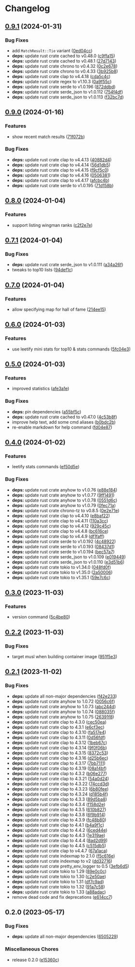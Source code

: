# Changelog

## [0.9.1](https://github.com/FruitieX/add-bot-rs/compare/v0.9.0...v0.9.1) (2024-01-31)


### Bug Fixes

* add `MatchResult::Tie` variant ([0ed04cc](https://github.com/FruitieX/add-bot-rs/commit/0ed04cc0b81968b6b11c5abcfebe1a3d45aaa060))
* **deps:** update rust crate cached to v0.48.0 ([c9ffa15](https://github.com/FruitieX/add-bot-rs/commit/c9ffa1510493d254e3dc3aa65519b97c4e264b89))
* **deps:** update rust crate cached to v0.48.1 ([27d7143](https://github.com/FruitieX/add-bot-rs/commit/27d71438c26b2fa6c670bad5e87e1193a62321df))
* **deps:** update rust crate chrono to v0.4.32 ([0c2e678](https://github.com/FruitieX/add-bot-rs/commit/0c2e678425dd0ec2bcd9ca19f30c5ee3a7350fd9))
* **deps:** update rust crate chrono to v0.4.33 ([3b925b8](https://github.com/FruitieX/add-bot-rs/commit/3b925b830965f0c4f70937b2cf57b0b5b4156080))
* **deps:** update rust crate clap to v4.4.18 ([cda5c4c](https://github.com/FruitieX/add-bot-rs/commit/cda5c4c136e2f1c6502fde39aca8319444ef7a9c))
* **deps:** update rust crate regex to v1.10.3 ([0a9f55c](https://github.com/FruitieX/add-bot-rs/commit/0a9f55c789f0e299b442f8c7e61a0f65c31b14f1))
* **deps:** update rust crate serde to v1.0.196 ([872ddbd](https://github.com/FruitieX/add-bot-rs/commit/872ddbdb048c0d54100e9f5de8edb96504043a6e))
* **deps:** update rust crate serde_json to v1.0.112 ([754f4df](https://github.com/FruitieX/add-bot-rs/commit/754f4df6db2d4788f748660d7dfcfbf4af9fd414))
* **deps:** update rust crate serde_json to v1.0.113 ([f32bc7d](https://github.com/FruitieX/add-bot-rs/commit/f32bc7deb83e4860edb70ed351ccb1eaf3fafd22))

## [0.9.0](https://github.com/FruitieX/add-bot-rs/compare/v0.8.0...v0.9.0) (2024-01-16)


### Features

* show recent match results ([71f072b](https://github.com/FruitieX/add-bot-rs/commit/71f072b95e1c56718dadf13fb34125b74debf5ba))


### Bug Fixes

* **deps:** update rust crate clap to v4.4.13 ([40882d4](https://github.com/FruitieX/add-bot-rs/commit/40882d4c383ac23a7eb73edced7334f7592c1401))
* **deps:** update rust crate clap to v4.4.14 ([56d1db5](https://github.com/FruitieX/add-bot-rs/commit/56d1db5532108c1a951a496236c615a390aba3b1))
* **deps:** update rust crate clap to v4.4.15 ([f9cf5c0](https://github.com/FruitieX/add-bot-rs/commit/f9cf5c0db636060ae12fdb56734758bac436ddda))
* **deps:** update rust crate clap to v4.4.16 ([0506381](https://github.com/FruitieX/add-bot-rs/commit/0506381fea6ba1e1bda6374d6a047daf139e6332))
* **deps:** update rust crate clap to v4.4.17 ([afcbc4b](https://github.com/FruitieX/add-bot-rs/commit/afcbc4b12299b799c0acb4816be47aab878fa293))
* **deps:** update rust crate serde to v1.0.195 ([71d158b](https://github.com/FruitieX/add-bot-rs/commit/71d158b8559d640b3751b21026be181ee91e368c))

## [0.8.0](https://github.com/FruitieX/add-bot-rs/compare/v0.7.1...v0.8.0) (2024-01-04)


### Features

* support listing wingman ranks ([c2f2e7e](https://github.com/FruitieX/add-bot-rs/commit/c2f2e7edfdb0e64766c899e9e0cbb70a94dd0755))

## [0.7.1](https://github.com/FruitieX/add-bot-rs/compare/v0.7.0...v0.7.1) (2024-01-04)


### Bug Fixes

* **deps:** update rust crate serde_json to v1.0.111 ([a34a26f](https://github.com/FruitieX/add-bot-rs/commit/a34a26f3e7379d1542ca021071f6921dc5ad9c13))
* tweaks to top10 lists ([94def1c](https://github.com/FruitieX/add-bot-rs/commit/94def1c70d7488e57cdda817c0b810f519f596f9))

## [0.7.0](https://github.com/FruitieX/add-bot-rs/compare/v0.6.0...v0.7.0) (2024-01-04)


### Features

* allow specifying map for hall of fame ([214ee15](https://github.com/FruitieX/add-bot-rs/commit/214ee15defcbeff0035f89426c1f61d18b85af6a))

## [0.6.0](https://github.com/FruitieX/add-bot-rs/compare/v0.5.0...v0.6.0) (2024-01-03)


### Features

* use leetify mini stats for top10 & stats commands ([5fc04e3](https://github.com/FruitieX/add-bot-rs/commit/5fc04e3ae0160da6362a0e9f53f4540ab19390ad))

## [0.5.0](https://github.com/FruitieX/add-bot-rs/compare/v0.4.0...v0.5.0) (2024-01-03)


### Features

* improved statistics ([afe3a1e](https://github.com/FruitieX/add-bot-rs/commit/afe3a1ea8e257b04c75b57b758a40f9f5fe58ca6))


### Bug Fixes

* **deps:** pin dependencies ([a55bf5c](https://github.com/FruitieX/add-bot-rs/commit/a55bf5ca79ecbd77c3660ebd7b8275f38d613cef))
* **deps:** update rust crate cached to v0.47.0 ([4c53b8f](https://github.com/FruitieX/add-bot-rs/commit/4c53b8fce3767dfd5675a02d29d88a09c71bf896))
* improve help text, add some cmd aliases ([b0bdc2b](https://github.com/FruitieX/add-bot-rs/commit/b0bdc2b3821a9d8dcb1123f3e727560c74915308))
* re-enable markdown for help command ([fd04e87](https://github.com/FruitieX/add-bot-rs/commit/fd04e87a2bb8922ef7df25172e710530dfbb40d7))

## [0.4.0](https://github.com/FruitieX/add-bot-rs/compare/v0.3.0...v0.4.0) (2024-01-02)


### Features

* leetify stats commands ([ef50d5e](https://github.com/FruitieX/add-bot-rs/commit/ef50d5eb857b45e9b87fd06e93ed5b618b653dd1))


### Bug Fixes

* **deps:** update rust crate anyhow to v1.0.76 ([e88e184](https://github.com/FruitieX/add-bot-rs/commit/e88e1841ae5ed0ae47705bd203459f913e70a6e7))
* **deps:** update rust crate anyhow to v1.0.77 ([9ff1491](https://github.com/FruitieX/add-bot-rs/commit/9ff14918023f753a5d1570d838e61bba0650b367))
* **deps:** update rust crate anyhow to v1.0.78 ([0551d6c](https://github.com/FruitieX/add-bot-rs/commit/0551d6c726f270c5b2d18a492b787e724808cb36))
* **deps:** update rust crate anyhow to v1.0.79 ([0fec71a](https://github.com/FruitieX/add-bot-rs/commit/0fec71acb0889f4b516388c0be06085b047b060d))
* **deps:** update rust crate chrono-tz to v0.8.5 ([0e2e71e](https://github.com/FruitieX/add-bot-rs/commit/0e2e71eed885a8ec46dd729a81aa7d20f98351a3))
* **deps:** update rust crate clap to v4.4.10 ([e8baf22](https://github.com/FruitieX/add-bot-rs/commit/e8baf22d929f1b43527f0d2bbd01c2f9eb001ac7))
* **deps:** update rust crate clap to v4.4.11 ([110a3cc](https://github.com/FruitieX/add-bot-rs/commit/110a3ccc9769281500f852d724afcc8859ddfcf3))
* **deps:** update rust crate clap to v4.4.12 ([929c45c](https://github.com/FruitieX/add-bot-rs/commit/929c45cf5666630f827115981618533c96f05240))
* **deps:** update rust crate clap to v4.4.8 ([bc616ce](https://github.com/FruitieX/add-bot-rs/commit/bc616cef15ad73e7c84ebb8017df6991ec4752e5))
* **deps:** update rust crate clap to v4.4.9 ([df1faff](https://github.com/FruitieX/add-bot-rs/commit/df1faffc83d840413008c8fcf2e54b513870f724))
* **deps:** update rust crate serde to v1.0.192 ([4c48922](https://github.com/FruitieX/add-bot-rs/commit/4c48922ba117e413760c517cf50f6cd9f58333f3))
* **deps:** update rust crate serde to v1.0.193 ([08437d1](https://github.com/FruitieX/add-bot-rs/commit/08437d1bf77b8ed4e7d93a8d85d95eb72d410e9c))
* **deps:** update rust crate serde to v1.0.194 ([bec57a7](https://github.com/FruitieX/add-bot-rs/commit/bec57a7563901e0d5d8d423d02a5951dde57b14b))
* **deps:** update rust crate serde_json to v1.0.109 ([e019449](https://github.com/FruitieX/add-bot-rs/commit/e0194494e525a98fe3b77720e56a945ffa6917be))
* **deps:** update rust crate serde_json to v1.0.110 ([e3d51b6](https://github.com/FruitieX/add-bot-rs/commit/e3d51b6c128cdf6bf928a2eba824681e8dc9d5fe))
* **deps:** update rust crate tokio to v1.34.0 ([048fd0f](https://github.com/FruitieX/add-bot-rs/commit/048fd0f7739e1842f64b3259516ef18fbe9669e3))
* **deps:** update rust crate tokio to v1.35.0 ([2a50006](https://github.com/FruitieX/add-bot-rs/commit/2a500061695496f0031da9c5ec781d109d3a0041))
* **deps:** update rust crate tokio to v1.35.1 ([59e7c6c](https://github.com/FruitieX/add-bot-rs/commit/59e7c6c0a1a62e8eeeca269fa117048302f402f5))

## [0.3.0](https://github.com/FruitieX/add-bot-rs/compare/v0.2.2...v0.3.0) (2023-11-03)


### Features

* version command ([5c4be80](https://github.com/FruitieX/add-bot-rs/commit/5c4be80454bf9cd89ce8ccaa5929e389566455a4))

## [0.2.2](https://github.com/FruitieX/add-bot-rs/compare/v0.2.1...v0.2.2) (2023-11-03)


### Bug Fixes

* target musl when building container image ([951f5e3](https://github.com/FruitieX/add-bot-rs/commit/951f5e398ab3551768e42dc08926bd139ded41ec))

## [0.2.1](https://github.com/FruitieX/add-bot-rs/compare/v0.2.0...v0.2.1) (2023-11-02)


### Bug Fixes

* **deps:** update all non-major dependencies ([f42e233](https://github.com/FruitieX/add-bot-rs/commit/f42e2336f386ea25047a677c5530f0c8ac38bb65))
* **deps:** update rust crate anyhow to 1.0.72 ([0056c6f](https://github.com/FruitieX/add-bot-rs/commit/0056c6fbc8617c29c6dc91b5e87ae8525da5fff5))
* **deps:** update rust crate anyhow to 1.0.73 ([abc244d](https://github.com/FruitieX/add-bot-rs/commit/abc244d5421003d49a6cb97785fad6256c109cad))
* **deps:** update rust crate anyhow to 1.0.74 ([088035f](https://github.com/FruitieX/add-bot-rs/commit/088035feb1c6af7bbb465fe25b2417d133fc7e59))
* **deps:** update rust crate anyhow to 1.0.75 ([26391f8](https://github.com/FruitieX/add-bot-rs/commit/26391f88c69c86af59cc4fd08ebb552a72a7c2d8))
* **deps:** update rust crate clap to 4.3.0 ([cec50ea](https://github.com/FruitieX/add-bot-rs/commit/cec50eaa68a6c53fe340471c679c1be01dd79af6))
* **deps:** update rust crate clap to 4.3.1 ([e6cf3ec](https://github.com/FruitieX/add-bot-rs/commit/e6cf3ec559b66f61049c1377c971626608e5cf57))
* **deps:** update rust crate clap to 4.3.10 ([fa517e4](https://github.com/FruitieX/add-bot-rs/commit/fa517e4da07c9462b79533bcfef8e54e28841450))
* **deps:** update rust crate clap to 4.3.11 ([0d56fdf](https://github.com/FruitieX/add-bot-rs/commit/0d56fdf70229321d7564f1a223265e74ac3fece0))
* **deps:** update rust crate clap to 4.3.12 ([1beb67c](https://github.com/FruitieX/add-bot-rs/commit/1beb67c694d732e201f06ea6557f65c3eecbd603))
* **deps:** update rust crate clap to 4.3.14 ([9f0f06b](https://github.com/FruitieX/add-bot-rs/commit/9f0f06b4135c4e28d04cc13b2e069125e4b374c2))
* **deps:** update rust crate clap to 4.3.15 ([8372c53](https://github.com/FruitieX/add-bot-rs/commit/8372c535b9479d653eafb19eccb3362e4493e0dd))
* **deps:** update rust crate clap to 4.3.16 ([d25b6ec](https://github.com/FruitieX/add-bot-rs/commit/d25b6ecea4489c294bd378c410d1d4c7b3a4f2fa))
* **deps:** update rust crate clap to 4.3.17 ([7bb7111](https://github.com/FruitieX/add-bot-rs/commit/7bb711122f6450ce500084e0573d9f7dd3a6018f))
* **deps:** update rust crate clap to 4.3.19 ([08a14bf](https://github.com/FruitieX/add-bot-rs/commit/08a14bf9926a91e0ffbbb0a74983b9832eade13c))
* **deps:** update rust crate clap to 4.3.2 ([b06e277](https://github.com/FruitieX/add-bot-rs/commit/b06e2770586e1af850c2349429bab6e33f9c9dc0))
* **deps:** update rust crate clap to 4.3.21 ([54a0d24](https://github.com/FruitieX/add-bot-rs/commit/54a0d244c2ee800f0a49675e2b533a2d09a2db4a))
* **deps:** update rust crate clap to 4.3.22 ([74ccd3d](https://github.com/FruitieX/add-bot-rs/commit/74ccd3d145e8b82dafb0012315af453b4972a5c2))
* **deps:** update rust crate clap to 4.3.23 ([6b80fee](https://github.com/FruitieX/add-bot-rs/commit/6b80fee4896182181168619316a2cf942d660809))
* **deps:** update rust crate clap to 4.3.24 ([d185b4f](https://github.com/FruitieX/add-bot-rs/commit/d185b4f2596b881e003a84bfa2b3f20c840bc7cb))
* **deps:** update rust crate clap to 4.3.3 ([89d5ba8](https://github.com/FruitieX/add-bot-rs/commit/89d5ba8b509b2abee1c678693a42e1f3d4c7d425))
* **deps:** update rust crate clap to 4.3.4 ([f158d2e](https://github.com/FruitieX/add-bot-rs/commit/f158d2e3d851ba71e2a767a1b0802f6e5af83fca))
* **deps:** update rust crate clap to 4.3.5 ([610b827](https://github.com/FruitieX/add-bot-rs/commit/610b827e8c0478e26c6a6a4e2f20fe3f9197b690))
* **deps:** update rust crate clap to 4.3.8 ([6f9b914](https://github.com/FruitieX/add-bot-rs/commit/6f9b914ac646efccc871bd71c4f2e81f4f6a8548))
* **deps:** update rust crate clap to 4.3.9 ([fc48b80](https://github.com/FruitieX/add-bot-rs/commit/fc48b80b281d26163d093a0ca2c5668dec61f048))
* **deps:** update rust crate clap to 4.4.1 ([b4a9f1c](https://github.com/FruitieX/add-bot-rs/commit/b4a9f1c1faabaf47834bb0463c61062c166426df))
* **deps:** update rust crate clap to 4.4.2 ([6ced44e](https://github.com/FruitieX/add-bot-rs/commit/6ced44ee0f0d7d2cad1f3aa29c27148bee1e5b11))
* **deps:** update rust crate clap to 4.4.3 ([1e319ae](https://github.com/FruitieX/add-bot-rs/commit/1e319aebfc462302f21139732dd6a4c19c11ef77))
* **deps:** update rust crate clap to 4.4.4 ([8ad2d99](https://github.com/FruitieX/add-bot-rs/commit/8ad2d99f63b3bc0f6f1f56c60648b55fcaf910db))
* **deps:** update rust crate clap to 4.4.5 ([c515db5](https://github.com/FruitieX/add-bot-rs/commit/c515db586def21813057cbf7212386874bf226b2))
* **deps:** update rust crate clap to v4.4.7 ([67a1aca](https://github.com/FruitieX/add-bot-rs/commit/67a1aca8cc573baa217d08b8b5c9ebfc431e3f7c))
* **deps:** update rust crate indexmap to 2.1.0 ([f5c616e](https://github.com/FruitieX/add-bot-rs/commit/f5c616ea2b166afef5beeedaf7893df9a2cd78c4))
* **deps:** update rust crate indexmap to v2 ([dd32716](https://github.com/FruitieX/add-bot-rs/commit/dd327165b4313bd0ea8b2ef53a51ebf1526d7a7d))
* **deps:** update rust crate pretty_env_logger to 0.5 ([3efb6d5](https://github.com/FruitieX/add-bot-rs/commit/3efb6d537f8b1a862e7ab7aba779f3c698f537e9))
* **deps:** update rust crate tokio to 1.29 ([89e0c0c](https://github.com/FruitieX/add-bot-rs/commit/89e0c0c8a6f41d7a34dc766f764b8fe4323c9341))
* **deps:** update rust crate tokio to 1.30 ([c2e50ae](https://github.com/FruitieX/add-bot-rs/commit/c2e50aefe1de5d471a924220524cd87c5affc54d))
* **deps:** update rust crate tokio to 1.31 ([df7c9ad](https://github.com/FruitieX/add-bot-rs/commit/df7c9adc99180e6d13a238ad292a5990f4b1c0d6))
* **deps:** update rust crate tokio to 1.32 ([91a7c58](https://github.com/FruitieX/add-bot-rs/commit/91a7c584ef3c23cf36bf9f6cb2c5d266c9c1d428))
* **deps:** update rust crate tokio to 1.33 ([a88adac](https://github.com/FruitieX/add-bot-rs/commit/a88adac8fae98e0d991c80b8f4cab8a6bafb525e))
* remove dead code and fix deprecations ([e614cc7](https://github.com/FruitieX/add-bot-rs/commit/e614cc7e3a7d891b2d1c4b3a8105c65b542fb168))

## 0.2.0 (2023-05-17)


### Bug Fixes

* **deps:** update all non-major dependencies ([6505229](https://github.com/FruitieX/add-bot-rs/commit/6505229309e656e8e1e186e31a129a988525ed93))


### Miscellaneous Chores

* release 0.2.0 ([e15360c](https://github.com/FruitieX/add-bot-rs/commit/e15360c7d1bd3a12fec49bd8ab64ad6204d726f1))
